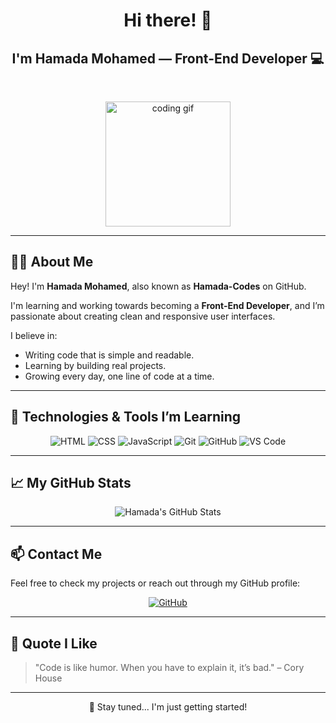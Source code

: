 <h1 align="center">Hi there! 👋</h1>
<h2 align="center">I'm Hamada Mohamed — Front-End Developer 💻</h2>

<br/>

<p align="center">
  <img src="https://media.giphy.com/media/26tn33aiTi1jkl6H6/giphy.gif" width="200" alt="coding gif">
</p>

---

## 👨‍💻 About Me

Hey! I'm **Hamada Mohamed**, also known as **Hamada-Codes** on GitHub.

I'm learning and working towards becoming a **Front-End Developer**, and I’m passionate about creating clean and responsive user interfaces.

I believe in:
- Writing code that is simple and readable.
- Learning by building real projects.
- Growing every day, one line of code at a time.

---

## 🔧 Technologies & Tools I’m Learning

<p align="center">
  <img alt="HTML" src="https://img.shields.io/badge/-HTML5-E34F26?logo=html5&logoColor=white&style=for-the-badge" />
  <img alt="CSS" src="https://img.shields.io/badge/-CSS3-1572B6?logo=css3&logoColor=white&style=for-the-badge" />
  <img alt="JavaScript" src="https://img.shields.io/badge/-JavaScript-F7DF1E?logo=javascript&logoColor=black&style=for-the-badge" />
  <img alt="Git" src="https://img.shields.io/badge/-Git-F05032?logo=git&logoColor=white&style=for-the-badge" />
  <img alt="GitHub" src="https://img.shields.io/badge/-GitHub-181717?logo=github&logoColor=white&style=for-the-badge" />
  <img alt="VS Code" src="https://img.shields.io/badge/-VS%20Code-007ACC?logo=visual-studio-code&logoColor=white&style=for-the-badge" />
</p>

---

## 📈 My GitHub Stats

<p align="center">
  <img src="https://github-readme-stats.vercel.app/api?username=Hamada-Codes&show_icons=true&theme=tokyonight" alt="Hamada's GitHub Stats" />
</p>

---

## 📫 Contact Me

Feel free to check my projects or reach out through my GitHub profile:

<p align="center">
  <a href="https://github.com/Hamada-Codes">
    <img alt="GitHub" src="https://img.shields.io/badge/-GitHub-181717?logo=github&logoColor=white&style=for-the-badge" />
  </a>
</p>

---

## 💬 Quote I Like

> "Code is like humor. When you have to explain it, it’s bad." – Cory House

---

<p align="center">
  🚀 Stay tuned... I'm just getting started!
</p>
